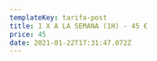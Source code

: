 ```yaml
---
templateKey: tarifa-post
title: 1 X A LA SEMANA (1H) - 45 €
price: 45
date: 2021-01-22T17:31:47.072Z
---
```

